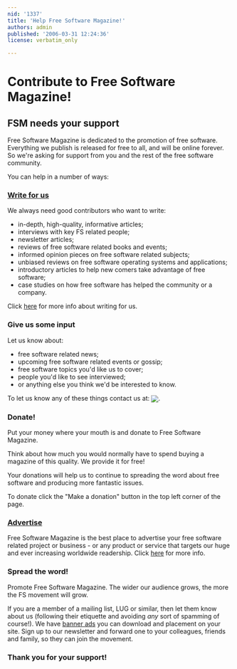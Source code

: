 ```yaml
---
nid: '1337'
title: 'Help Free Software Magazine!'
authors: admin
published: '2006-03-31 12:24:36'
license: verbatim_only

---
```

<h1>Contribute to Free Software Magazine!</h1>

<h2>FSM needs your support</h2>

<p>Free Software Magazine is dedicated to the promotion of free software. Everything we publish is released for free to all, and will be online forever. So we're asking for support from you and the rest of the free software community.</p>

<p>You can help in a number of ways:</p>

<p><h3><a href="/write_for_us/">Write for us</a></h3>
<p>We always need good contributors who want to write:</p>
<ul type="disc">
        <li>in-depth, high-quality, informative articles;</li>
        <li>interviews with key FS related people;</li>
        <li>newsletter articles;</li>
        <li>reviews of free software related books and events;</li>
        <li>informed opinion pieces on free software related subjects;</li>
        <li>unbiased reviews on free software operating systems and applications;</li>
        <li>introductory articles to help new comers take advantage of free software;</li>
        <li>case studies on how free software has helped the community or a company.</li>
</ul>
<p>Click <a href="/write_for_us/">here</a> for more info about writing for us.

<p><h3>Give us some input</h3></p>
<p>Let us know about:</p>
<ul type="disc">
        <li>free software related news;</li>
        <li>upcoming free software related events or gossip;</li>
        <li>free software topics you'd like us to cover;</li>
        <li>people you'd like to see interviewed;</li>
        <li>or anything else you think we'd be interested to know.</li>
</ul>
<p>To let us know any of these things contact us at: <img align="center" src="/files/site/email_input.gif" />.</p>

<p><h3>Donate!</h3></p>
<p>Put your money where your mouth is and donate to Free Software Magazine.</p>
<p>Think about how much you would normally have to spend buying a magazine of this quality. We provide it for free!</p>
<p>Your donations will help us to continue to spreading the word about free software and producing more fantastic issues.</p>
<p>To donate click the "Make a donation" button in the top left corner of the page.</p>

<p><h3><a href="/advertise">Advertise</a></h3></p>
<p>Free Software Magazine is the best place to advertise your free software related project or business - or any product or service that targets our huge and ever increasing worldwide readership. Click <a href="/advertise">here</a> for more info.</p>

<p><h3>Spread the word!</h3></p>
<p>Promote Free Software Magazine. The wider our audience grows, the more the FS movement will grow.</p>
<p>If you are a member of a mailing list, LUG or similar, then let them know about us (following their etiquette and avoiding <i>any</i> sort of spamming of course!). We have <a href="/help_fsm/banners">banner ads</a> you can download and placement on your site. Sign up to our newsletter and forward one to your colleagues, friends and family, so they can join the movement.</p>

<p><h3>Thank you for your support!</h3></p>

